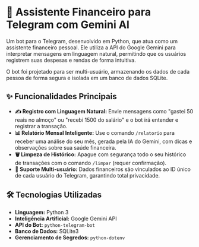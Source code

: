 # 🤖 Assistente Financeiro para Telegram com Gemini AI

Um bot para o Telegram, desenvolvido em Python, que atua como um assistente financeiro pessoal. Ele utiliza a API do Google Gemini para interpretar mensagens em linguagem natural, permitindo que os usuários registrem suas despesas e rendas de forma intuitiva.

O bot foi projetado para ser multi-usuário, armazenando os dados de cada pessoa de forma segura e isolada em um banco de dados SQLite.

## ✨ Funcionalidades Principais

-   **✍️ Registro com Linguagem Natural:** Envie mensagens como "gastei 50 reais no almoço" ou "recebi 1500 do salário" e o bot irá entender e registrar a transação.
-   **📊 Relatório Mensal Inteligente:** Use o comando `/relatorio` para receber uma análise do seu mês, gerada pela IA do Gemini, com dicas e observações sobre sua saúde financeira.
-   **🗑️ Limpeza de Histórico:** Apague com segurança todo o seu histórico de transações com o comando `/limpar` (requer confirmação).
-   **👥 Suporte Multi-usuário:** Dados financeiros são vinculados ao ID único de cada usuário do Telegram, garantindo total privacidade.

## 🛠️ Tecnologias Utilizadas

-   **Linguagem:** Python 3
-   **Inteligência Artificial:** Google Gemini API
-   **API do Bot:** `python-telegram-bot`
-   **Banco de Dados:** SQLite3
-   **Gerenciamento de Segredos:** `python-dotenv`